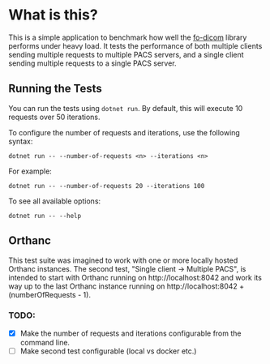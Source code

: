 # What is this?

This is a simple application to benchmark how well the [fo-dicom](https://github.com/fo-dicom/fo-dicom) library performs under heavy load.
It tests the performance of both multiple clients sending multiple requests to multiple PACS servers, and a single client sending multiple requests to a single PACS server.

## Running the Tests

You can run the tests using `dotnet run`. By default, this will execute 10 requests over 50 iterations. 

To configure the number of requests and iterations, use the following syntax:
```
dotnet run -- --number-of-requests <n> --iterations <n>
```
For example:
```
dotnet run -- --number-of-requests 20 --iterations 100
```
To see all available options:
```
dotnet run -- --help
```

## Orthanc

This test suite was imagined to work with one or more locally hosted Orthanc instances. The second test, "Single client -> Multiple PACS", is intended to start with Orthanc running on http://localhost:8042 and work its way up to the last Orthanc instance running on http://localhost:8042 + (numberOfRequests - 1).

### TODO:

- [x] Make the number of requests and iterations configurable from the command line.
- [ ] Make second test configurable (local vs docker etc.)